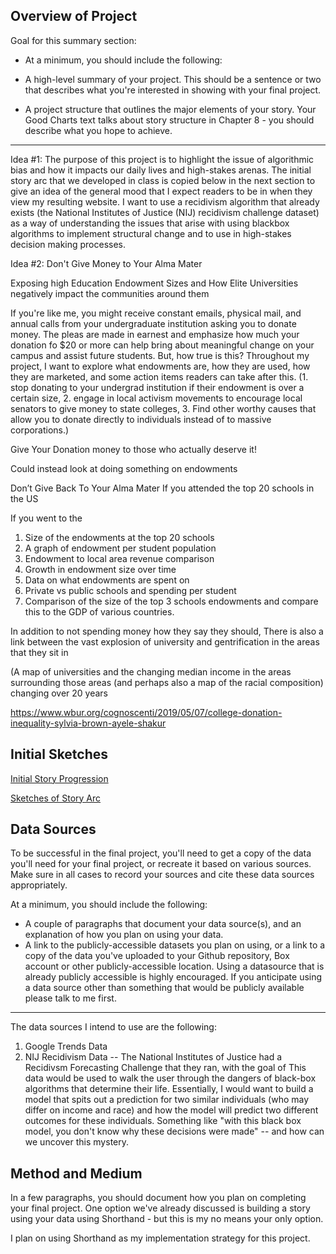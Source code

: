 ## Overview of Project

Goal for this summary section:
- At a minimum, you should include the following: 

- A high-level summary of your project.  This should be a sentence or two that describes what you're interested in showing with your final project.
- A project structure that outlines the major elements of your story.  Your Good Charts text talks about story structure in Chapter 8 - you should describe what you hope to achieve.  
-------------------------
Idea #1: The purpose of this project is to highlight the issue of algorithmic bias and how it impacts our daily lives and high-stakes arenas. The initial story arc that we developed in class is copied below in the next section to give an idea of the general mood that I expect readers to be in when they view my resulting website. I want to use a recidivism algorithm that already exists (the National Institutes of Justice (NIJ) recidivism challenge dataset) as a way of understanding the issues that arise with using blackbox algorithms to implement structural change and to use in high-stakes decision making processes. 

Idea #2: Don't Give Money to Your Alma Mater

Exposing high Education Endowment Sizes and How Elite Universities negatively impact the communities around them

If you're like me, you might receive constant emails, physical mail, and annual calls from your undergraduate institution asking you to donate money. The pleas are made in earnest and emphasize how much your donation fo $20 or more can help bring about meaningful change on your campus and assist future students. But, how true is this? Throughout my project, I want to explore what endowments are, how they are used, how they are marketed, and some action items readers can take after this. (1. stop donating to your undergrad institution if their endowment is over a certain size, 2. engage in local activism movements to encourage local senators to give money to state colleges, 3. Find other worthy causes that allow you to donate directly to individuals instead of to massive corporations.)



Give Your Donation money to those who actually deserve it! 


Could instead look at doing something on endowments

Don’t Give Back To Your Alma Mater
If you attended the top 20 schools in the US


If you went to the 


1. Size of the endowments at the top 20 schools
2. A graph of endowment per student population
3. Endowment to local area revenue comparison
4. Growth in endowment size over time
5. Data on what endowments are spent on
6. Private vs public schools and spending per student
7. Comparison of the size of the top 3 schools endowments and compare this to the GDP of various countries.

In addition to not spending money how they say they should, 
There is also a link between the vast explosion of university and gentrification in the areas that they sit in

(A map of universities and the changing median income in the areas surrounding those areas (and perhaps also a map of the racial composition) changing over 20 years


https://www.wbur.org/cognoscenti/2019/05/07/college-donation-inequality-sylvia-brown-ayele-shakur 


## Initial Sketches 

<u> Initial Story Progression </u>



<u> Sketches of Story Arc </u>


## Data Sources

 To be successful in the final project, you'll need to get a copy of the data you'll need for your final project, or recreate it based on various sources.  Make sure in all cases to record your sources and cite these data sources appropriately. 

At a minimum, you should include the following: 

- A couple of paragraphs that document your data source(s), and an explanation of how you plan on using your data. 
- A link to the publicly-accessible datasets you plan on using, or a link to a copy of the data you've uploaded to your Github repository, Box account or other publicly-accessible location. Using a datasource that is already publicly accessible is highly encouraged.  If you anticipate using a data source other than something that would be publicly available please talk to me first. 

----------------------------

The data sources I intend to use are the following:
1. Google Trends Data
2. NIJ Recidivism Data -- The National Institutes of Justice had a Recidivsm Forecasting Challenge that they ran, with the goal of 
   This data would be used to walk the user through the dangers of black-box algorithms that determine their life. Essentially, I would want to build a model that spits out a prediction for two similar individuals (who may differ on income and race) and how the model will predict two different outcomes for these individuals. Something like "with this black box model, you don't know why these decisions were made" -- and how can we uncover this mystery.




## Method and Medium

In a few paragraphs, you should document how you plan on completing your final project.  One option we've already discussed is building a story using your data using Shorthand - but this is my no means your only option.  


I plan on using Shorthand as my implementation strategy for this project.
